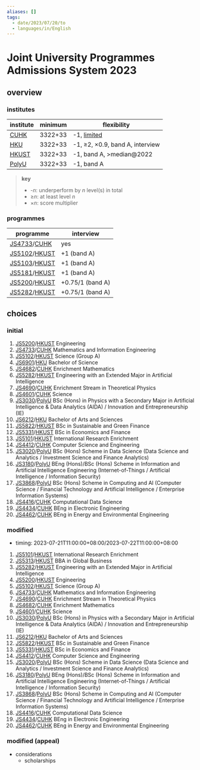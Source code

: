 ```yaml
---
aliases: []
tags:
  - date/2023/07/20/to
  - languages/in/English
---
```


# Joint University Programmes Admissions System 2023

[CUHK]: https://www.jupas.edu.hk/en/programmes-offered/cuhk/
[HKU]: https://www.jupas.edu.hk/en/programmes-offered/hku/
[HKUST]: https://www.jupas.edu.hk/en/programmes-offered/hkust/
[JS3020]: https://www.jupas.edu.hk/en/programme/polyu/JS3020/
[JS3030]: https://www.jupas.edu.hk/en/programme/polyu/JS3030/
[JS3180]: https://www.jupas.edu.hk/en/programme/polyu/JS3180/
[JS3868]: https://www.jupas.edu.hk/en/programme/polyu/JS3868/
[JS4412]: https://www.jupas.edu.hk/en/programme/cuhk/JS4412/
[JS4416]: https://www.jupas.edu.hk/en/programme/cuhk/JS4416/
[JS4434]: https://www.jupas.edu.hk/en/programme/cuhk/JS4434/
[JS4462]: https://www.jupas.edu.hk/en/programme/cuhk/JS4462/
[JS4601]: https://www.jupas.edu.hk/en/programme/cuhk/JS4601/
[JS4682]: https://www.jupas.edu.hk/en/programme/cuhk/JS4682/
[JS4690]: https://www.jupas.edu.hk/en/programme/cuhk/JS4690/
[JS4733]: https://www.jupas.edu.hk/en/programme/cuhk/JS4733/
[JS5101]: https://www.jupas.edu.hk/en/programme/hkust/JS5101/
[JS5102]: https://www.jupas.edu.hk/en/programme/hkust/JS5102/
[JS5103]: https://www.jupas.edu.hk/en/programme/hkust/JS5103/
[JS5181]: https://www.jupas.edu.hk/en/programme/hkust/JS5181/
[JS5200]: https://www.jupas.edu.hk/en/programme/hkust/JS5200/
[JS5282]: https://www.jupas.edu.hk/en/programme/hkust/JS5282/
[JS5313]: https://www.jupas.edu.hk/en/programme/hkust/JS5313/
[JS5331]: https://www.jupas.edu.hk/en/programme/hkust/JS5331/
[JS5822]: https://www.jupas.edu.hk/en/programme/hkust/JS5822/
[JS6212]: https://www.jupas.edu.hk/en/programme/hku/JS6212/
[JS6901]: https://www.jupas.edu.hk/en/programme/hku/JS6901/
[PolyU]: https://www.jupas.edu.hk/en/programmes-offered/polyu/

## overview

### institutes

| institute | minimum | flexibility |
|-|-|-|
| [CUHK] | 3322+33 | -1, [limited](https://www.cuhk.edu.hk/adm/jupas/flexible_admission_arrangement_2023.pdf) |
| [HKU] | 3322+33 | -1, ≥2, ×0.9, band A, interview |
| [HKUST] | 3322+33 | -1, band A, >median@2022 |
| [PolyU] | 3322+33 | -1, band A |

> __key__
>
> - -_n_: underperform by _n_ level(s) in total
> - ≥_n_: at least level _n_
> - ×_n_: score multiplier

### programmes

| programme | interview |
|-|-|
| [JS4733]/[CUHK] | yes |
| [JS5102]/[HKUST] | +1 (band A) |
| [JS5103]/[HKUST] | +1 (band A) |
| [JS5181]/[HKUST] | +1 (band A) |
| [JS5200]/[HKUST] | +0.75/1 (band A) |
| [JS5282]/[HKUST] | +0.75/1 (band A) |

## choices

### initial

1. [JS5200]/[HKUST] Engineering
2. [JS4733]/[CUHK] Mathematics and Information Engineering
3. [JS5102]/[HKUST] Science (Group A)
4. [JS6901]/[HKU] Bachelor of Science
5. [JS4682]/[CUHK] Enrichment Mathematics
6. [JS5282]/[HKUST] Engineering with an Extended Major in Artificial Intelligence
7. [JS4690]/[CUHK] Enrichment Stream in Theoretical Physics
8. [JS4601]/[CUHK] Science
9. [JS3030]/[PolyU] BSc (Hons) in Physics with a Secondary Major in Artificial Intelligence & Data Analytics (AIDA) / Innovation and Entrepreneurship (IE)
10. [JS6212]/[HKU] Bachelor of Arts and Sciences
11. [JS5822]/[HKUST] BSc in Sustainable and Green Finance
12. [JS5331]/[HKUST] BSc in Economics and Finance
13. [JS5101]/[HKUST] International Research Enrichment
14. [JS4412]/[CUHK] Computer Science and Engineering
15. [JS3020]/[PolyU] BSc (Hons) Scheme in Data Science (Data Science and Analytics / Investment Science and Finance Analytics)
16. [JS3180]/[PolyU] BEng (Hons)/BSc (Hons) Scheme in Information and Artificial Intelligence Engineering (Internet-of-Things / Artificial Intelligence / Information Security)
17. [JS3868]/[PolyU] BSc (Hons) Scheme in Computing and AI (Computer Science / Financial Technology and Artificial Intelligence / Enterprise Information Systems)
18. [JS4416]/[CUHK] Computational Data Science
19. [JS4434]/[CUHK] BEng in Electronic Engineering
20. [JS4462]/[CUHK] BEng in Energy and Environmental Engineering

### modified

- timing: 2023-07-21T11:00:00+08:00/2023-07-22T11:00:00+08:00

1. [JS5101]/[HKUST] International Research Enrichment
2. [JS5313]/[HKUST] BBA in Global Business
3. [JS5282]/[HKUST] Engineering with an Extended Major in Artificial Intelligence
4. [JS5200]/[HKUST] Engineering
5. [JS5102]/[HKUST] Science (Group A)
6. [JS4733]/[CUHK] Mathematics and Information Engineering
7. [JS4690]/[CUHK] Enrichment Stream in Theoretical Physics
8. [JS4682]/[CUHK] Enrichment Mathematics
9. [JS4601]/[CUHK] Science
10. [JS3030]/[PolyU] BSc (Hons) in Physics with a Secondary Major in Artificial Intelligence & Data Analytics (AIDA) / Innovation and Entrepreneurship (IE)
11. [JS6212]/[HKU] Bachelor of Arts and Sciences
12. [JS5822]/[HKUST] BSc in Sustainable and Green Finance
13. [JS5331]/[HKUST] BSc in Economics and Finance
14. [JS4412]/[CUHK] Computer Science and Engineering
15. [JS3020]/[PolyU] BSc (Hons) Scheme in Data Science (Data Science and Analytics / Investment Science and Finance Analytics)
16. [JS3180]/[PolyU] BEng (Hons)/BSc (Hons) Scheme in Information and Artificial Intelligence Engineering (Internet-of-Things / Artificial Intelligence / Information Security)
17. [JS3868]/[PolyU] BSc (Hons) Scheme in Computing and AI (Computer Science / Financial Technology and Artificial Intelligence / Enterprise Information Systems)
18. [JS4416]/[CUHK] Computational Data Science
19. [JS4434]/[CUHK] BEng in Electronic Engineering
20. [JS4462]/[CUHK] BEng in Energy and Environmental Engineering

### modified (appeal)

- considerations
  - scholarships
